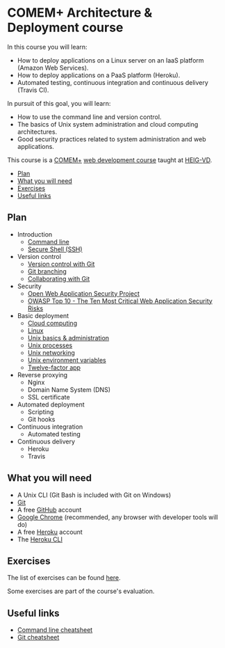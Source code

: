# COMEM+ Architecture & Deployment course

In this course you will learn:

* How to deploy applications on a Linux server on an IaaS platform (Amazon Web Services).
* How to deploy applications on a PaaS platform (Heroku).
* Automated testing, continuous integration and continuous delivery (Travis CI).

In pursuit of this goal, you will learn:

* How to use the command line and version control.
* The basics of Unix system administration and cloud computing architectures.
* Good security practices related to system administration and web applications.

This course is a [COMEM+][comem] [web development course][comem-webdev] taught at [HEIG-VD][heig].

<!-- START doctoc generated TOC please keep comment here to allow auto update -->
<!-- DON'T EDIT THIS SECTION, INSTEAD RE-RUN doctoc TO UPDATE -->


- [Plan](#plan)
- [What you will need](#what-you-will-need)
- [Exercises](#exercises)
- [Useful links](#useful-links)

<!-- END doctoc generated TOC please keep comment here to allow auto update -->



## Plan

* Introduction
  * [Command line](https://mediacomem.github.io/comem-webdev-docs/2018-2019/subjects/cli?home=MediaComem%2Fcomem-archidep%23readme)
  * [Secure Shell (SSH)](https://mediacomem.github.io/comem-webdev-docs/2018-2019/subjects/ssh?home=MediaComem%2Fcomem-archidep%23readme)
* Version control
  * [Version control with Git](https://mediacomem.github.io/comem-webdev-docs/2018-2019/subjects/git?home=MediaComem%2Fcomem-archidep%23readme)
  * [Git branching](https://mediacomem.github.io/comem-webdev-docs/2018-2019/subjects/git-branching?home=MediaComem%2Fcomem-archidep%23readme)
  * [Collaborating with Git](https://mediacomem.github.io/comem-webdev-docs/2018-2019/subjects/git-collaborating?home=MediaComem%2Fcomem-archidep%23readme)
* Security
  * [Open Web Application Security Project][owasp]
  * [OWASP Top 10 - The Ten Most Critical Web Application Security Risks][owasp-top10]
* Basic deployment
  * [Cloud computing](https://mediacomem.github.io/comem-webdev-docs/2018-2019/subjects/cloud?home=MediaComem%2Fcomem-archidep%23readme)
  * [Linux](https://mediacomem.github.io/comem-webdev-docs/2018-2019/subjects/linux?home=MediaComem%2Fcomem-archidep%23readme)
  * [Unix basics & administration](https://mediacomem.github.io/comem-webdev-docs/2018-2019/subjects/unix-admin?home=MediaComem%2Fcomem-archidep%23readme)
  * [Unix processes](https://mediacomem.github.io/comem-webdev-docs/2018-2019/subjects/unix-processes?home=MediaComem%2Fcomem-archidep%23readme)
  * [Unix networking](https://mediacomem.github.io/comem-webdev-docs/2018-2019/subjects/unix-networking?home=MediaComem%2Fcomem-archidep%23readme)
  * [Unix environment variables](https://mediacomem.github.io/comem-webdev-docs/2018-2019/subjects/unix-env-vars?home=MediaComem%2Fcomem-archidep%23readme)
  * [Twelve-factor app][12factor]
* Reverse proxying
  * Nginx
  * Domain Name System (DNS)
  * SSL certificate
* Automated deployment
  * Scripting
  * Git hooks
* Continuous integration
  * Automated testing
* Continuous delivery
  * Heroku
  * Travis



## What you will need

* A Unix CLI (Git Bash is included with Git on Windows)
* [Git][git-downloads]
* A free [GitHub][github] account
* [Google Chrome][chrome] (recommended, any browser with developer tools will do)
* A free [Heroku][heroku] account
* The [Heroku CLI][heroku-cli]



## Exercises

The list of exercises can be found [here](EXERCISES.md).

Some exercises are part of the course's evaluation.



## Useful links

* [Command line cheatsheet][cli-cheatsheet]
* [Git cheatsheet][git-cheatsheet]



[12factor]: https://12factor.net
[chrome]: https://www.google.com/chrome/
[cli-cheatsheet]: https://github.com/MediaComem/comem-webdev/blob/master/CLI-CHEATSHEET.md
[comem]: http://www.heig-vd.ch/comem
[comem-webdev]: https://github.com/MediaComem/comem-webdev
[git-cheatsheet]: https://github.com/MediaComem/comem-webdev/blob/master/GIT-CHEATSHEET.md
[git-downloads]: https://git-scm.com/downloads
[github]: https://github.com
[heroku]: https://www.heroku.com/home
[heroku-cli]: https://devcenter.heroku.com/articles/heroku-cli
[heig]: http://www.heig-vd.ch
[owasp]: https://www.owasp.org/
[owasp-top10]: https://www.owasp.org/images/7/72/OWASP_Top_10-2017_%28en%29.pdf.pdf

